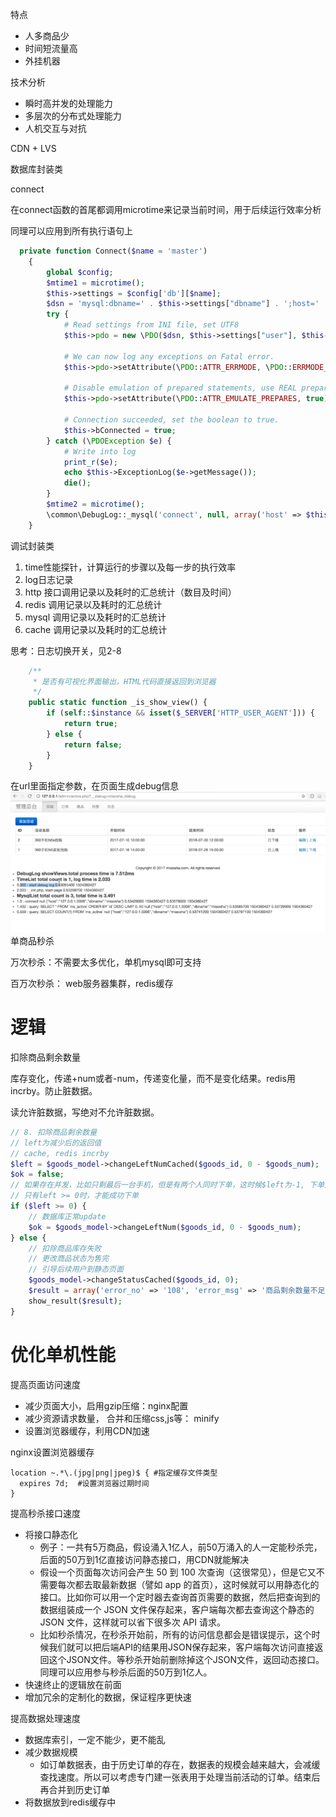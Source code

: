 特点

* 人多商品少
* 时间短流量高
* 外挂机器

技术分析

* 瞬时高并发的处理能力
* 多层次的分布式处理能力
* 人机交互与对抗

CDN + LVS

数据库封装类

connect

在connect函数的首尾都调用microtime来记录当前时间，用于后续运行效率分析

同理可以应用到所有执行语句上

```php
  private function Connect($name = 'master')
    {
        global $config;
        $mtime1 = microtime();
        $this->settings = $config['db'][$name];
        $dsn = 'mysql:dbname=' . $this->settings["dbname"] . ';host=' . $this->settings["host"] . '';
        try {
            # Read settings from INI file, set UTF8
            $this->pdo = new \PDO($dsn, $this->settings["user"], $this->settings["password"], array(\PDO::MYSQL_ATTR_INIT_COMMAND => "SET NAMES utf8;"));

            # We can now log any exceptions on Fatal error.
            $this->pdo->setAttribute(\PDO::ATTR_ERRMODE, \PDO::ERRMODE_EXCEPTION);

            # Disable emulation of prepared statements, use REAL prepared statements instead.
            $this->pdo->setAttribute(\PDO::ATTR_EMULATE_PREPARES, true);

            # Connection succeeded, set the boolean to true.
            $this->bConnected = true;
        } catch (\PDOException $e) {
            # Write into log
            print_r($e);
            echo $this->ExceptionLog($e->getMessage());
            die();
        }
        $mtime2 = microtime();
        \common\DebugLog::_mysql('connect', null, array('host' => $this->settings['host'], 'dbname' => $this->settings['dbname']), $mtime1, $mtime2, null);
    }
```

调试封装类

1. time性能探针，计算运行的步骤以及每一步的执行效率
2. log日志记录
3. http 接口调用记录以及耗时的汇总统计（数目及时间）
4. redis 调用记录以及耗时的汇总统计
5. mysql 调用记录以及耗时的汇总统计
6. cache 调用记录以及耗时的汇总统计

思考：日志切换开关，见2-8

```php
    /**
     * 是否有可视化界面输出，HTML代码直接返回到浏览器
     */
    public static function _is_show_view() {
        if (self::$instance && isset($_SERVER['HTTP_USER_AGENT'])) {
            return true;
        } else {
            return false;
        }
    }
```

在url里面指定参数，在页面生成debug信息![](/assets/debug_view.png)单商品秒杀

万次秒杀：不需要太多优化，单机mysql即可支持

百万次秒杀： web服务器集群，redis缓存

# 逻辑

扣除商品剩余数量

库存变化，传递+num或者-num，传递变化量，而不是变化结果。redis用incrby。防止脏数据。

读允许脏数据，写绝对不允许脏数据。

```php
// 8. 扣除商品剩余数量
// left为减少后的返回值
// cache, redis incrby
$left = $goods_model->changeLeftNumCached($goods_id, 0 - $goods_num);
$ok = false;
// 如果存在并发，比如只剩最后一台手机，但是有两个人同时下单，这时候$left为-1, 下单并不成功
// 只有left >= 0时，才能成功下单
if ($left >= 0) {
    // 数据库正常update
    $ok = $goods_model->changeLeftNum($goods_id, 0 - $goods_num);
} else {
    // 扣除商品库存失败
    // 更改商品状态为售完
    // 引导后续用户到静态页面
    $goods_model->changeStatusCached($goods_id, 0);
    $result = array('error_no' => '108', 'error_msg' => '商品剩余数量不足')；
    show_result($result);
}
```

# 优化单机性能

提高页面访问速度

* 减少页面大小，启用gzip压缩：nginx配置
* 减少资源请求数量， 合并和压缩css,js等： minify
* 设置浏览器缓存，利用CDN加速

nginx设置浏览器缓存

```
location ~.*\.(jpg|png|jpeg)$ { #指定缓存文件类型 
  expires 7d;  #设置浏览器过期时间
}
```

提高秒杀接口速度

* 将接口静态化
  * 例子：一共有5万商品，假设涌入1亿人，前50万涌入的人一定能秒杀完，后面的50万到1亿直接访问静态接口，用CDN就能解决
  * 假设一个页面每次访问会产生 50 到 100 次查询（这很常见），但是它又不需要每次都去取最新数据（譬如 app 的首页），这时候就可以用静态化的接口。比如你可以用一个定时器去查询首页需要的数据，然后把查询到的数据组装成一个 JSON 文件保存起来，客户端每次都去查询这个静态的 JSON 文件，这样就可以省下很多次 API 请求。
  * 比如秒杀情况，在秒杀开始前，所有的访问信息都会是错误提示，这个时候我们就可以把后端API的结果用JSON保存起来，客户端每次访问直接返回这个JSON文件。等秒杀开始前删除掉这个JSON文件，返回动态接口。同理可以应用参与秒杀后面的50万到1亿人。
* 快速终止的逻辑放在前面
* 增加冗余的定制化的数据，保证程序更快速

提高数据处理速度

* 数据库索引，一定不能少，更不能乱
* 减少数据规模
  * 如订单数据表，由于历史订单的存在，数据表的规模会越来越大，会减缓查找速度。所以可以考虑专门建一张表用于处理当前活动的订单。结束后再合并到历史订单
* 将数据放到redis缓存中



